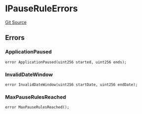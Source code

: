 # IPauseRuleErrors
[Git Source](https://github.com/thrackle-io/tron/blob/1ba87bf9bb403411ce677f8e83126c3bf8cfa713/src/common/IErrors.sol)


## Errors
### ApplicationPaused

```solidity
error ApplicationPaused(uint256 started, uint256 ends);
```

### InvalidDateWindow

```solidity
error InvalidDateWindow(uint256 startDate, uint256 endDate);
```

### MaxPauseRulesReached

```solidity
error MaxPauseRulesReached();
```

